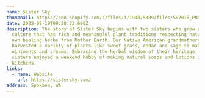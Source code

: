 ```yaml
---
name: Sister Sky
thumbnail: https://cdn.shopify.com/s/files/1/1918/5389/files/SS2018_PNG_720x_2de70d57-db97-4500-b843-8de79acaec47_900x.png?v=1547686524
date: 2022-09-19T00:28:32.690Z
description: The story of Sister Sky begins with two sisters who grew up in a
  culture that has rich and meaningful plant traditions respecting nature’s
  own healing herbs from Mother Earth. Our Native American grandmothers
  harvested a variety of plants like sweet grass, cedar and sage to make teas,
  ointments and creams. Embracing the herbal wisdom of their heritage, the
  sisters enjoyed a weekend hobby of making natural soaps and lotions in their
  kitchens.
links:
  - name: Website
    url: https://sistersky.com/
address: Spokane, WA
---
```

